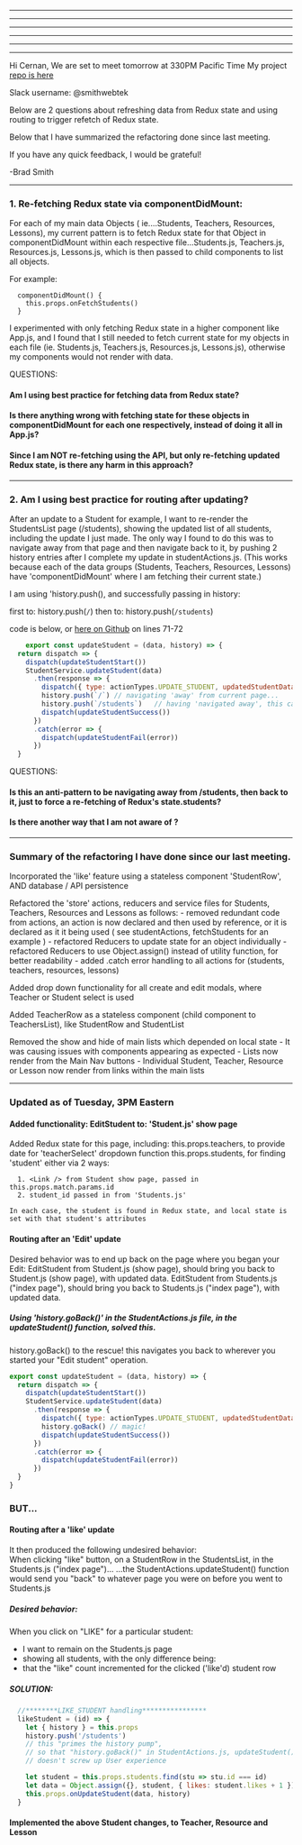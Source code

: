 
***
***
***
***
***
***


Hi Cernan, 
We are set to meet tomorrow at 330PM Pacific Time
My project [repo is here](https://github.com/smithWEBtek/piano-student-api)

Slack username:  @smithwebtek

Below are 2 questions about refreshing data from Redux state and using routing to trigger refetch of Redux state. 

Below that I have summarized the refactoring done since last meeting. 

If you have any quick feedback, I would be grateful!

-Brad Smith



---------------------------------------------------------------------------------------
### 1. Re-fetching Redux state via componentDidMount:
For each of my main data Objects ( ie....Students, Teachers, Resources, Lessons), my current pattern is to fetch Redux state for that Object in componentDidMount within each respective file...Students.js, Teachers.js, Resources.js, Lessons.js, which is then passed to child components to list all objects. 

For example: 

```
  componentDidMount() {
    this.props.onFetchStudents()
  }
```

I experimented with only fetching Redux state in a higher component like App.js, and I found that I still needed to fetch current state for my objects in each file (ie. Students.js, Teachers.js, Resources.js, Lessons.js), otherwise my components would not render with data.

QUESTIONS: 
#### Am I using best practice for fetching data from Redux state?
#### Is there anything wrong with fetching state for these objects in componentDidMount for each one respectively, instead of doing it all in App.js?
#### Since I am NOT re-fetching using the API, but only re-fetching updated Redux state, is there any harm in this approach?



---------------------------------------------------------------------------------------
### 2. Am I using best practice for routing after updating?
After an update to a Student for example, I want to re-render the StudentsList page (/students), showing the updated list of all students, including the update I just made. The only way I found to do this was to navigate away from that page and then navigate back to it, by pushing 2 history entries after I complete my update in studentActions.js.  (This works because each of the data groups (Students, Teachers, Resources, Lessons) have 'componentDidMount' where I am fetching their current state.)

I am using 'history.push(), and successfully passing in history:

first to:  history.push(`/`)
then to:     history.push(`/students`) 

code is below, or [here on Github](https://github.com/smithWEBtek/piano-student-api/blob/master/client/src/store/actions/studentActions.js) on lines 71-72

```javascript
    export const updateStudent = (data, history) => {
  return dispatch => {
    dispatch(updateStudentStart())
    StudentService.updateStudent(data)
      .then(response => {
        dispatch({ type: actionTypes.UPDATE_STUDENT, updatedStudentData: response })
        history.push(`/`) // navigating 'away' from current page...
        history.push(`/students`)   // having 'navigated away', this causes componentDidMount to re-fetch Redux state
        dispatch(updateStudentSuccess())
      })
      .catch(error => {
        dispatch(updateStudentFail(error))
      })
  }
  ```

QUESTIONS:
#### Is this an anti-pattern to be navigating away from /students, then back to it, just to force a re-fetching of Redux's state.students? 
#### Is there another way that I am not aware of ? 
 
---------------------------------------------------------------------------------------

### Summary of the refactoring I have done since our last meeting.
Incorporated the 'like' feature using a stateless component 'StudentRow', AND database / API persistence

Refactored the 'store' actions, reducers and service files for Students, Teachers, Resources and Lessons as follows:
    - removed redundant code from actions, an action is now declared and then used by reference,
    or it is declared as it it being used ( see studentActions, fetchStudents for an example )
    - refactored Reducers to update state for an object individually
    - refactored Reducers to use Object.assign() instead of utility function, for better readability
    - added .catch error handling to all actions for (students, teachers, resources, lessons)

Added drop down functionality for all create and edit modals, where Teacher or Student select is used

Added TeacherRow as a stateless component (child component to TeachersList), like StudentRow and StudentList

Removed the show and hide of main lists which depended on local state
    - It was causing issues with components appearing as expected
    - Lists now render from the Main Nav buttons
    - Individual Student, Teacher, Resource or Lesson now render from links within the main lists

---------------------------------------------------------------------------------------


### Updated as of Tuesday, 3PM Eastern

#### Added functionality: EditStudent to:  'Student.js' show page
  Added Redux state for this page, including:
    this.props.teachers, to provide date for 'teacherSelect' dropdown function
    this.props.students, for finding 'student' either via 2 ways:

      1. <Link /> from Student show page, passed in this.props.match.params.id
      2. student_id passed in from 'Students.js'
      
    In each case, the student is found in Redux state, and local state is set with that student's attributes

#### Routing after an 'Edit' update
  Desired behavior was to end up back on the page where you began your Edit:
    EditStudent from Student.js (show page), should bring you back to Student.js (show page), with updated data.
    EditStudent from Students.js ("index page"), should bring you back to Students.js ("index page"), with updated data.

##### Using 'history.goBack()' in the StudentActions.js file, in the updateStudent() function, solved this. 
  history.goBack() to the rescue! 
  this navigates you back to wherever you started your "Edit student" operation.
   
```javascript 
export const updateStudent = (data, history) => {
  return dispatch => {
    dispatch(updateStudentStart())
    StudentService.updateStudent(data)
      .then(response => {
        dispatch({ type: actionTypes.UPDATE_STUDENT, updatedStudentData: response })
        history.goBack() // magic!
        dispatch(updateStudentSuccess())
      })
      .catch(error => {
        dispatch(updateStudentFail(error))
      })
  }
}
```

### BUT...

#### Routing after a 'like' update
  It then produced the following undesired behavior:  
  When clicking "like" button, on a StudentRow in the StudentsList, in the Students.js ("index page")...
  ...the StudentActions.updateStudent() function would send you "back" to whatever page you were on before you went to Students.js

##### Desired behavior:  
  When you click on "LIKE" for a particular student:
  
* I want to remain on the Students.js page
* showing all students, with the only difference being:
* that the "like" count incremented for the clicked ('like'd) student row

##### SOLUTION: 
```javascript
  //********LIKE_STUDENT handling****************
  likeStudent = (id) => {
    let { history } = this.props
    history.push('/students') 
    // this "primes the history pump", 
    // so that "history.goBack()" in StudentActions.js, updateStudent(), 
    // doesn't screw up User experience

    let student = this.props.students.find(stu => stu.id === id)
    let data = Object.assign({}, student, { likes: student.likes + 1 })
    this.props.onUpdateStudent(data, history)
  }
  ```


#### Implemented the above Student changes, to Teacher, Resource and Lesson



 

